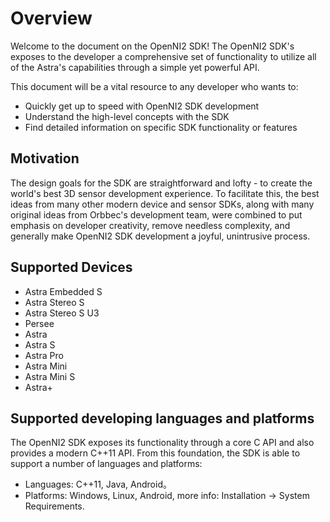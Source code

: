 # Overview

Welcome to the document on the OpenNI2 SDK! The OpenNI2 SDK's exposes to the developer a comprehensive set of functionality to utilize all of the Astra's capabilities through a simple yet powerful API.

This document will be a vital resource to any developer who wants to:

- Quickly get up to speed with OpenNI2 SDK development
- Understand the high-level concepts with the SDK
- Find detailed information on specific SDK functionality or features

## Motivation

The design goals for the SDK are straightforward and lofty - to create the world's best 3D sensor development experience. To facilitate this, the best ideas from many other modern device and sensor SDKs, along with many original ideas from Orbbec's development team, were combined to put emphasis on developer creativity, remove needless complexity, and generally make OpenNI2 SDK development a joyful, unintrusive process.

## Supported Devices

- Astra Embedded S
- Astra Stereo S
- Astra Stereo S U3
- Persee
- Astra
- Astra S
- Astra Pro
- Astra Mini
- Astra Mini S
- Astra+

##  Supported developing languages and platforms

The OpenNI2 SDK exposes its functionality through a core C API and also provides a modern C++11 API. From this foundation, the SDK is able to support a number of languages and platforms:

- Languages:  C++11, Java, Android。
- Platforms: Windows, Linux, Android, more info: Installation -> System Requirements.


